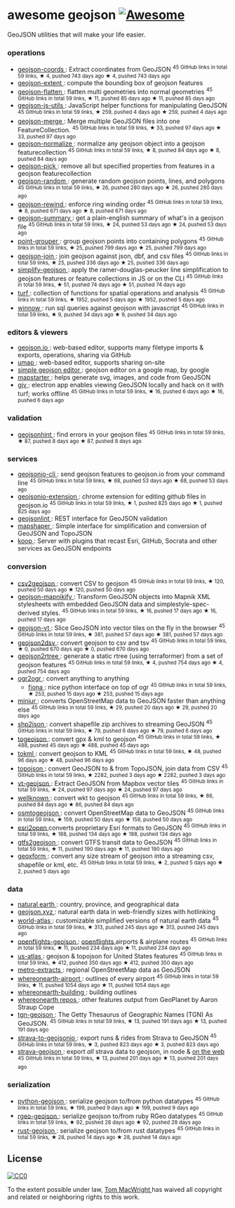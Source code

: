 <h1>
 awesome geojson
 <a href="https://github.com/sindresorhus/awesome">
  <img alt="Awesome" src="https://cdn.rawgit.com/sindresorhus/awesome/d7305f38d29fed78fa85652e3a63e154dd8e8829/media/badge.svg"/>
 </a>
</h1>
<p>
 GeoJSON utilities that will make your life easier.
</p>
<h3>
 operations
</h3>
<ul>
 <li>
  <a href="https://github.com/mapbox/geojson-coords">
   geojson-coords
  </a>
  : Extract coordinates from GeoJSON
  <sup>
   45 GitHub links in total 59 links, ★ 4, pushed 743 days ago
  </sup>
  <sup>
   &#9733 4, pushed 743 days ago
  </sup>
 </li>
 <li>
  <a href="https://www.npmjs.com/package/geojson-extent">
   geojson-extent
  </a>
  : compute the bounding box of geojson features
 </li>
 <li>
  <a href="https://github.com/mapbox/geojson-flatten">
   geojson-flatten
  </a>
  : flatten multi geometries into normal geometries
  <sup>
   45 GitHub links in total 59 links, ★ 11, pushed 85 days ago
  </sup>
  <sup>
   &#9733 11, pushed 85 days ago
  </sup>
 </li>
 <li>
  <a href="https://github.com/maxogden/geojson-js-utils">
   geojson-js-utils
  </a>
  : JavaScript helper functions for manipulating GeoJSON
  <sup>
   45 GitHub links in total 59 links, ★ 259, pushed 4 days ago
  </sup>
  <sup>
   &#9733 259, pushed 4 days ago
  </sup>
 </li>
 <li>
  <a href="https://github.com/mapbox/geojson-merge">
   geojson-merge
  </a>
  : Merge multiple GeoJSON files into one FeatureCollection.
  <sup>
   45 GitHub links in total 59 links, ★ 33, pushed 97 days ago
  </sup>
  <sup>
   &#9733 33, pushed 97 days ago
  </sup>
 </li>
 <li>
  <a href="https://github.com/mapbox/geojson-normalize">
   geojson-normalize
  </a>
  : normalize any geojson object into a geojson featurecollection
  <sup>
   45 GitHub links in total 59 links, ★ 8, pushed 84 days ago
  </sup>
  <sup>
   &#9733 8, pushed 84 days ago
  </sup>
 </li>
 <li>
  <a href="https://www.npmjs.com/package/geojson-pick">
   geojson-pick
  </a>
  : remove all but specified properties from features in a geojson featurecollection
 </li>
 <li>
  <a href="https://github.com/mapbox/geojson-random">
   geojson-random
  </a>
  : generate random geojson points, lines, and polygons
  <sup>
   45 GitHub links in total 59 links, ★ 26, pushed 280 days ago
  </sup>
  <sup>
   &#9733 26, pushed 280 days ago
  </sup>
 </li>
 <li>
  <a href="https://github.com/mapbox/geojson-rewind">
   geojson-rewind
  </a>
  : enforce ring winding order
  <sup>
   45 GitHub links in total 59 links, ★ 8, pushed 671 days ago
  </sup>
  <sup>
   &#9733 8, pushed 671 days ago
  </sup>
 </li>
 <li>
  <a href="https://github.com/mapbox/geojson-summary">
   geojson-summary
  </a>
  : get a plain-english summary of what's in a geojson file
  <sup>
   45 GitHub links in total 59 links, ★ 24, pushed 53 days ago
  </sup>
  <sup>
   &#9733 24, pushed 53 days ago
  </sup>
 </li>
 <li>
  <a href="https://github.com/substack/point-grouper">
   point-grouper
  </a>
  : group geojson points into containing polygons
  <sup>
   45 GitHub links in total 59 links, ★ 25, pushed 799 days ago
  </sup>
  <sup>
   &#9733 25, pushed 799 days ago
  </sup>
 </li>
 <li>
  <a href="https://github.com/tmcw/geojson-join">
   geojson-join
  </a>
  : join geojson against json, dbf, and csv files
  <sup>
   45 GitHub links in total 59 links, ★ 25, pushed 336 days ago
  </sup>
  <sup>
   &#9733 25, pushed 336 days ago
  </sup>
 </li>
 <li>
  <a href="https://github.com/maxogden/simplify-geojson">
   simplify-geojson
  </a>
  : apply the ramer-douglas-peucker line simplification to geojson features or feature collections in JS or on the CLI
  <sup>
   45 GitHub links in total 59 links, ★ 51, pushed 74 days ago
  </sup>
  <sup>
   &#9733 51, pushed 74 days ago
  </sup>
 </li>
 <li>
  <a href="https://github.com/Turfjs/turf">
   turf
  </a>
  : collection of functions for spatial operations and analysis
  <sup>
   45 GitHub links in total 59 links, ★ 1952, pushed 5 days ago
  </sup>
  <sup>
   &#9733 1952, pushed 5 days ago
  </sup>
 </li>
 <li>
  <a href="https://github.com/dmfenton/winnow">
   winnow
  </a>
  : run sql queries against geojson with javascript
  <sup>
   45 GitHub links in total 59 links, ★ 9, pushed 34 days ago
  </sup>
  <sup>
   &#9733 9, pushed 34 days ago
  </sup>
 </li>
</ul>
<h3>
 editors & viewers
</h3>
<ul>
 <li>
  <a href="http://geojson.io/">
   geojson.io
  </a>
  : web-based editor, supports many filetype imports & exports, operations, sharing via GitHub
 </li>
 <li>
  <a href="http://umap.openstreetmap.fr/en/">
   umap
  </a>
  : web-based editor, supports sharing on-site
 </li>
 <li>
  <a href="https://google-developers.appspot.com/maps/documentation/utils/geojson/">
   simple geojson editor
  </a>
  : geojson editor on a google map, by google
 </li>
 <li>
  <a href="http://mapstarter.com/">
   mapstarter
  </a>
  : helps generate svg, images, and code from GeoJSON
 </li>
 <li>
  <a href="https://github.com/anandthakker/gjv">
   gjv
  </a>
  : electron app enables viewing GeoJSON locally and hack on it with turf; works offline
  <sup>
   45 GitHub links in total 59 links, ★ 16, pushed 6 days ago
  </sup>
  <sup>
   &#9733 16, pushed 6 days ago
  </sup>
 </li>
</ul>
<h3>
 validation
</h3>
<ul>
 <li>
  <a href="https://github.com/mapbox/geojsonhint">
   geojsonhint
  </a>
  : find errors in your geojson files
  <sup>
   45 GitHub links in total 59 links, ★ 87, pushed 8 days ago
  </sup>
  <sup>
   &#9733 87, pushed 8 days ago
  </sup>
 </li>
</ul>
<h3>
 services
</h3>
<ul>
 <li>
  <a href="https://github.com/mapbox/geojsonio-cli">
   geojsonio-cli
  </a>
  : send geojson features to geojson.io from your command line
  <sup>
   45 GitHub links in total 59 links, ★ 68, pushed 53 days ago
  </sup>
  <sup>
   &#9733 68, pushed 53 days ago
  </sup>
 </li>
 <li>
  <a href="https://github.com/mapbox/geojsonio-extension">
   geojsonio-extension
  </a>
  : chrome extension for editing github files in geojson.io
  <sup>
   45 GitHub links in total 59 links, ★ 1, pushed 825 days ago
  </sup>
  <sup>
   &#9733 1, pushed 825 days ago
  </sup>
 </li>
 <li>
  <a href="http://geojsonlint.com/">
   geojsonlint
  </a>
  : REST interface for GeoJSON validation
 </li>
 <li>
  <a href="http://mapshaper.org/">
   mapshaper
  </a>
  : Simple interface for simplification and conversion of GeoJSON and TopoJSON
 </li>
 <li>
  <a href="https://koopjs.github.io">
   koop
  </a>
  : Server with plugins that recast Esri, GitHub, Socrata and other services as GeoJSON endpoints
 </li>
</ul>
<h3>
 conversion
</h3>
<ul>
 <li>
  <a href="https://github.com/mapbox/csv2geojson">
   csv2geojson
  </a>
  : convert CSV to geojson
  <sup>
   45 GitHub links in total 59 links, ★ 120, pushed 50 days ago
  </sup>
  <sup>
   &#9733 120, pushed 50 days ago
  </sup>
 </li>
 <li>
  <a href="https://github.com/mapbox/geojson-mapnikify">
   geojson-mapnikify
  </a>
  : Transform GeoJSON objects into Mapnik XML stylesheets with embedded GeoJSON data and simplestyle-spec-derived styles.
  <sup>
   45 GitHub links in total 59 links, ★ 16, pushed 17 days ago
  </sup>
  <sup>
   &#9733 16, pushed 17 days ago
  </sup>
 </li>
 <li>
  <a href="https://github.com/mapbox/geojson-vt">
   geojson-vt
  </a>
  : Slice GeoJSON into vector tiles on the fly in the browser
  <sup>
   45 GitHub links in total 59 links, ★ 381, pushed 57 days ago
  </sup>
  <sup>
   &#9733 381, pushed 57 days ago
  </sup>
 </li>
 <li>
  <a href="https://github.com/mapbox/geojson2dsv">
   geojson2dsv
  </a>
  : convert geojson to csv and tsv
  <sup>
   45 GitHub links in total 59 links, ★ 0, pushed 670 days ago
  </sup>
  <sup>
   &#9733 0, pushed 670 days ago
  </sup>
 </li>
 <li>
  <a href="https://github.com/maxogden/geojson2rtree">
   geojson2rtree
  </a>
  : generate a static rtree (using terraformer) from a set of geojson features
  <sup>
   45 GitHub links in total 59 links, ★ 4, pushed 754 days ago
  </sup>
  <sup>
   &#9733 4, pushed 754 days ago
  </sup>
 </li>
 <li>
  <a href="http://www.gdal.org/ogr2ogr.html">
   ogr2ogr
  </a>
  : convert anything to anything
  <ul>
   <li>
    <a href="https://github.com/toblerity/fiona">
     fiona
    </a>
    : nice python interface on top of ogr
    <sup>
     45 GitHub links in total 59 links, ★ 253, pushed 15 days ago
    </sup>
    <sup>
     &#9733 253, pushed 15 days ago
    </sup>
   </li>
  </ul>
 </li>
 <li>
  <a href="https://github.com/mapbox/minjur">
   minjur
  </a>
  : converts OpenStreetMap data to GeoJSON faster than anything else
  <sup>
   45 GitHub links in total 59 links, ★ 29, pushed 20 days ago
  </sup>
  <sup>
   &#9733 29, pushed 20 days ago
  </sup>
 </li>
 <li>
  <a href="https://github.com/substack/shp2json">
   shp2json
  </a>
  : convert shapefile zip archives to streaming GeoJSON
  <sup>
   45 GitHub links in total 59 links, ★ 79, pushed 6 days ago
  </sup>
  <sup>
   &#9733 79, pushed 6 days ago
  </sup>
 </li>
 <li>
  <a href="https://github.com/mapbox/togeojson">
   togeojson
  </a>
  : convert gpx & kml to geojson
  <sup>
   45 GitHub links in total 59 links, ★ 488, pushed 45 days ago
  </sup>
  <sup>
   &#9733 488, pushed 45 days ago
  </sup>
 </li>
 <li>
  <a href="https://github.com/mapbox/tokml">
   tokml
  </a>
  : convert geojson to KML
  <sup>
   45 GitHub links in total 59 links, ★ 48, pushed 96 days ago
  </sup>
  <sup>
   &#9733 48, pushed 96 days ago
  </sup>
 </li>
 <li>
  <a href="https://github.com/mbostock/topojson">
   topojson
  </a>
  : convert GeoJSON to & from TopoJSON, join data from CSV
  <sup>
   45 GitHub links in total 59 links, ★ 2282, pushed 3 days ago
  </sup>
  <sup>
   &#9733 2282, pushed 3 days ago
  </sup>
 </li>
 <li>
  <a href="https://github.com/developmentseed/vt-geojson">
   vt-geojson
  </a>
  : Extract GeoJSON from Mapbox vector tiles
  <sup>
   45 GitHub links in total 59 links, ★ 24, pushed 97 days ago
  </sup>
  <sup>
   &#9733 24, pushed 97 days ago
  </sup>
 </li>
 <li>
  <a href="https://github.com/mapbox/wellknown">
   wellknown
  </a>
  : convert wkt to geojson
  <sup>
   45 GitHub links in total 59 links, ★ 86, pushed 84 days ago
  </sup>
  <sup>
   &#9733 86, pushed 84 days ago
  </sup>
 </li>
 <li>
  <a href="https://github.com/tyrasd/osmtogeojson">
   osmtogeojson
  </a>
  : convert OpenStreetMap data to GeoJSON
  <sup>
   45 GitHub links in total 59 links, ★ 159, pushed 50 days ago
  </sup>
  <sup>
   &#9733 159, pushed 50 days ago
  </sup>
 </li>
 <li>
  <a href="https://github.com/project-open-data/esri2open">
   esri2open
  </a>
  converts proprietary Esri formats to GeoJSON
  <sup>
   45 GitHub links in total 59 links, ★ 188, pushed 134 days ago
  </sup>
  <sup>
   &#9733 188, pushed 134 days ago
  </sup>
 </li>
 <li>
  <a href="https://github.com/tmcw/gtfs2geojson">
   gtfs2geojson
  </a>
  : convert GTFS transit data to GeoJSON
  <sup>
   45 GitHub links in total 59 links, ★ 11, pushed 190 days ago
  </sup>
  <sup>
   &#9733 11, pushed 190 days ago
  </sup>
 </li>
 <li>
  <a href="https://github.com/koopjs/geoxform">
   geoxform
  </a>
  : convert any size stream of geojson into a streaming csv, shapefile or kml, etc.
  <sup>
   45 GitHub links in total 59 links, ★ 2, pushed 5 days ago
  </sup>
  <sup>
   &#9733 2, pushed 5 days ago
  </sup>
 </li>
</ul>
<h3>
 data
</h3>
<ul>
 <li>
  <a href="http://www.naturalearthdata.com/">
   natural earth
  </a>
  : country, province, and geographical data
 </li>
 <li>
  <a href="http://geojson.xyz/">
   geojson.xyz
  </a>
  : natural earth data in web-friendly sizes with hotlinking
 </li>
 <li>
  <a href="https://github.com/mbostock/world-atlas">
   world-atlas
  </a>
  : customizable simplified versions of natural earth data
  <sup>
   45 GitHub links in total 59 links, ★ 313, pushed 245 days ago
  </sup>
  <sup>
   &#9733 313, pushed 245 days ago
  </sup>
 </li>
 <li>
  <a href="https://github.com/tmcw/openflights-geojson">
   openflights-geojson
  </a>
  :
  <a href="http://openflights.org/">
   openflights
  </a>
  airports & airplane routes
  <sup>
   45 GitHub links in total 59 links, ★ 11, pushed 234 days ago
  </sup>
  <sup>
   &#9733 11, pushed 234 days ago
  </sup>
 </li>
 <li>
  <a href="https://github.com/mbostock/us-atlas">
   us-atlas
  </a>
  : geojson & topojson for United States features
  <sup>
   45 GitHub links in total 59 links, ★ 412, pushed 350 days ago
  </sup>
  <sup>
   &#9733 412, pushed 350 days ago
  </sup>
 </li>
 <li>
  <a href="https://mapzen.com/data/metro-extracts/">
   metro-extracts
  </a>
  : regional OpenStreetMap data as GeoJSON
 </li>
 <li>
  <a href="https://github.com/straup/whereonearth-airport">
   whereonearth-airport
  </a>
  : outlines of every airport
  <sup>
   45 GitHub links in total 59 links, ★ 11, pushed 1054 days ago
  </sup>
  <sup>
   &#9733 11, pushed 1054 days ago
  </sup>
 </li>
 <li>
  <a href="https://github.com/straup/whereonearth-building/">
   whereonearth-building
  </a>
  : building outlines
 </li>
 <li>
  <a href="https://github.com/search?q=user%3Astraup+whereonearth">
   whereonearth repos
  </a>
  : other features output from GeoPlanet by Aaron Straup Cope
 </li>
 <li>
  <a href="https://github.com/straup/tgn-geojson">
   tgn-geojson
  </a>
  : The Getty Thesaurus of Geographic Names (TGN) As GeoJSON.
  <sup>
   45 GitHub links in total 59 links, ★ 13, pushed 191 days ago
  </sup>
  <sup>
   &#9733 13, pushed 191 days ago
  </sup>
 </li>
 <li>
  <a href="https://github.com/taketime/strava-to-geojsonio">
   strava-to-geojsonio
  </a>
  : export runs & rides from Strava to GeoJSON
  <sup>
   45 GitHub links in total 59 links, ★ 3, pushed 823 days ago
  </sup>
  <sup>
   &#9733 3, pushed 823 days ago
  </sup>
 </li>
 <li>
  <a href="https://github.com/tmcw/strava-geojson">
   strava-geojson
  </a>
  : export
  <em>
   all
  </em>
  strava data to geojson, in node &
  <a href="http://www.macwright.org/strava-geojson/">
   on the web
  </a>
  <sup>
   45 GitHub links in total 59 links, ★ 13, pushed 201 days ago
  </sup>
  <sup>
   &#9733 13, pushed 201 days ago
  </sup>
 </li>
</ul>
<h3>
 serialization
</h3>
<ul>
 <li>
  <a href="https://github.com/frewsxcv/python-geojson">
   python-geojson
  </a>
  : serialize geojson to/from python datatypes
  <sup>
   45 GitHub links in total 59 links, ★ 199, pushed 9 days ago
  </sup>
  <sup>
   &#9733 199, pushed 9 days ago
  </sup>
 </li>
 <li>
  <a href="https://github.com/rgeo/rgeo-geojson">
   rgeo-geojson
  </a>
  : serialize geojson to/from ruby RGeo datatypes
  <sup>
   45 GitHub links in total 59 links, ★ 92, pushed 28 days ago
  </sup>
  <sup>
   &#9733 92, pushed 28 days ago
  </sup>
 </li>
 <li>
  <a href="https://github.com/georust/rust-geojson">
   rust-geojson
  </a>
  : serialize geojson to/from rust datatypes
  <sup>
   45 GitHub links in total 59 links, ★ 28, pushed 14 days ago
  </sup>
  <sup>
   &#9733 28, pushed 14 days ago
  </sup>
 </li>
</ul>
<h2>
 License
</h2>
<p>
 <a href="http://creativecommons.org/publicdomain/zero/1.0/">
  <img alt="CC0" src="https://licensebuttons.net/p/zero/1.0/88x31.png"/>
 </a>
</p>
<p>
 To the extent possible under law,
 <a href="http://www.macwright.org">
  Tom MacWright
 </a>
 has waived all copyright and related or neighboring rights to this work.
</p>
